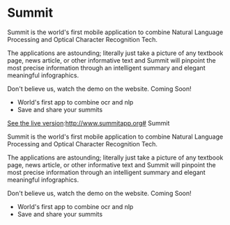 # Summit

Summit is the world's first mobile application to combine Natural Language Processing and Optical Character Recognition Tech. 

The applications are astounding; literally just take a picture of any textbook page, news article, or other informative text and Summit will pinpoint the most precise information through an intelligent summary and elegant meaningful infographics. 

Don't believe us, watch the demo on the website. Coming Soon!

  - World's first app to combine ocr and nlp
  - Save and share your summits

[See the live version]:http://www.summitapp.org# Summit

Summit is the world's first mobile application to combine Natural Language Processing and Optical Character Recognition Tech. 

The applications are astounding; literally just take a picture of any textbook page, news article, or other informative text and Summit will pinpoint the most precise information through an intelligent summary and elegant meaningful infographics. 

Don't believe us, watch the demo on the website. Coming Soon!

  - World's first app to combine ocr and nlp
  - Save and share your summits

[See the live version]:http://www.summitapp.org
